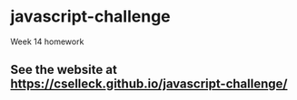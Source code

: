 # javascript-challenge
Week 14 homework

## See the website at https://cselleck.github.io/javascript-challenge/
